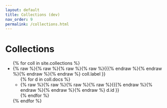 ```yaml
---
layout: default
title: Collections (dev)
nav_order: 9
permalink: /collections.html
---
```


# Collections

<ul>
{% for coll in site.collections %}
<li> {% raw %}{% raw %}{% raw %}{% raw %}{{{% endraw %}{% endraw %}{% endraw %}{% endraw %} coll.label }} 
<ul>
{% for d in coll.docs %}
<li>{% raw %}{% raw %}{% raw %}{% raw %}{{{% endraw %}{% endraw %}{% endraw %}{% endraw %} d.id }}</li>
{% endfor %}
</ul>
</li>
{% endfor %}
</ul>
